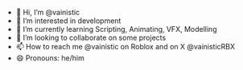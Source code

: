 - 👋 Hi, I’m @vainistic
- 👀 I’m interested in development
- 🌱 I’m currently learning Scripting, Animating, VFX, Modelling
- 💞️ I’m looking to collaborate on some projects
- 📫 How to reach me @vainistic on Roblox and on X @vainisticRBX
- 😄 Pronouns: he/him

<!---
vainistic/vainistic is a ✨ special ✨ repository because its `README.md` (this file) appears on your GitHub profile.
You can click the Preview link to take a look at your changes.
--->

